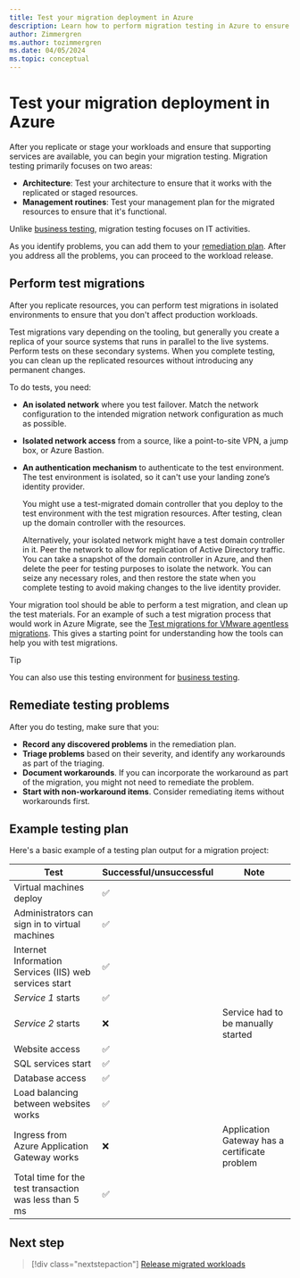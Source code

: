 ```yaml
---
title: Test your migration deployment in Azure
description: Learn how to perform migration testing in Azure to ensure that your architecture works with the replicated or staged resources.
author: Zimmergren
ms.author: tozimmergren
ms.date: 04/05/2024
ms.topic: conceptual
---
```


# Test your migration deployment in Azure

After you replicate or stage your workloads and ensure that supporting services are available, you can begin your migration testing. Migration testing primarily focuses on two areas:

- **Architecture**: Test your architecture to ensure that it works with the replicated or staged resources.
- **Management routines**: Test your management plan for the migrated resources to ensure that it's functional.

Unlike [business testing](../release/business-test.md), migration testing focuses on IT activities. 

As you identify problems, you can add them to your [remediation plan](../deploy/remediate.md). After you address all the problems, you can proceed to the workload release.

## Perform test migrations

After you replicate resources, you can perform test migrations in isolated environments to ensure that you don't affect production workloads.

Test migrations vary depending on the tooling, but generally you create a replica of your source systems that runs in parallel to the live systems. Perform tests on these secondary systems. When you complete testing, you can clean up the replicated resources without introducing any permanent changes.

To do tests, you need:

- **An isolated network** where you test failover. Match the network configuration to the intended migration network configuration as much as possible.

- **Isolated network access** from a source, like a point-to-site VPN, a jump box, or Azure Bastion.
- **An authentication mechanism** to authenticate to the test environment. The test environment is isolated, so it can't use your landing zone’s identity provider.
  
  You might use a test-migrated domain controller that you deploy to the test environment with the test migration resources. After testing, clean up the domain controller with the resources.
  
  Alternatively, your isolated network might have a test domain controller in it. Peer the network to allow for replication of Active Directory traffic. You can take a snapshot of the domain controller in Azure, and then delete the peer for testing purposes to isolate the network. You can seize any necessary roles, and then restore the state when you complete testing to avoid making changes to the live identity provider.

Your migration tool should be able to perform a test migration, and clean up the test materials. For an example of such a test migration process that would work in Azure Migrate, see the [Test migrations for VMware agentless migrations](/azure/migrate/vmware/how-to-test-replicating-virtual-machines#changing-test-migration-virtual-network-and-subnet-of-a-replicating-machine-agentless-vmware-migration). This gives a starting point for understanding how the tools can help you with test migrations.

> [!TIP]
> You can also use this testing environment for [business testing](../release/business-test.md).

## Remediate testing problems

After you do testing, make sure that you:

- **Record any discovered problems** in the remediation plan.
- **Triage problems** based on their severity, and identify any workarounds as part of the triaging.
- **Document workarounds**. If you can incorporate the workaround as part of the migration, you might not need to remediate the problem.
- **Start with non-workaround items**. Consider remediating items without workarounds first.

## Example testing plan

Here's a basic example of a testing plan output for a migration project:

|Test|Successful/unsuccessful|Note|
|---|---|---|
|Virtual machines deploy|&#x2705;||
|Administrators can sign in to virtual machines|&#x2705;||
|Internet Information Services (IIS) web services start|&#x2705;||
|*Service 1* starts|&#x2705;||
|*Service 2* starts|&#x274C;|Service had to be manually started|
|Website access|&#x2705;||
|SQL services start|&#x2705;||
|Database access|&#x2705;||
|Load balancing between websites works|&#x2705;||
|Ingress from Azure Application Gateway works|&#x274C;|Application Gateway has a certificate problem|
|Total time for the test transaction was less than 5 ms|&#x2705;||

## Next step

> [!div class="nextstepaction"]
> [Release migrated workloads](../release/index.md)
